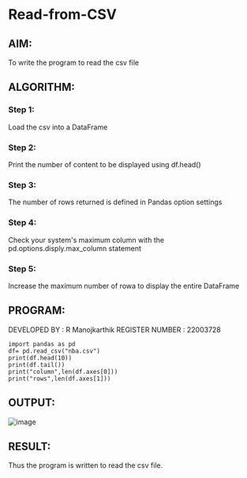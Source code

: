# Read-from-CSV

## AIM:
To write the program to read the csv file

## ALGORITHM:
### Step 1:
Load the csv into a DataFrame
### Step 2:
Print the number of content to be displayed using df.head()
### Step 3:
The number of rows returned is defined in Pandas option settings
### Step 4:
Check your system's maximum column with the pd.options.disply.max_column statement
### Step 5:
Increase the maximum number of rowa to display the entire DataFrame

## PROGRAM:
DEVELOPED BY : R Manojkarthik
REGISTER NUMBER : 22003728
```
import pandas as pd
df= pd.read_csv("nba.csv")
print(df.head(10))
print(df.tail())
print("column",len(df.axes[0]))
print("rows",len(df.axes[1]))
```
## OUTPUT:
![image](https://user-images.githubusercontent.com/119560395/214846063-dd1caaf4-eb5f-4100-b021-8cab9e806948.png)

## RESULT:
Thus the program is written to read the csv file.
